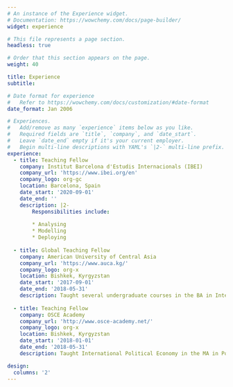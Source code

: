 ```yaml
---
# An instance of the Experience widget.
# Documentation: https://wowchemy.com/docs/page-builder/
widget: experience

# This file represents a page section.
headless: true

# Order that this section appears on the page.
weight: 40

title: Experience
subtitle:

# Date format for experience
#   Refer to https://wowchemy.com/docs/customization/#date-format
date_format: Jan 2006

# Experiences.
#   Add/remove as many `experience` items below as you like.
#   Required fields are `title`, `company`, and `date_start`.
#   Leave `date_end` empty if it's your current employer.
#   Begin multi-line descriptions with YAML's `|2-` multi-line prefix.
experience:
  - title: Teaching Fellow
    company: Institut Barcelona d'Estudis Internacionals (IBEI)
    company_url: 'https://www.ibei.org/en'
    company_logo: org-gc
    location: Barcelona, Spain
    date_start: '2020-09-01'
    date_end: ''
    description: |2-
        Responsibilities include:
        
        * Analysing
        * Modelling
        * Deploying
        
  - title: Global Teaching Fellow
    company: American University of Central Asia
    company_url: 'https://www.auca.kg/'
    company_logo: org-x
    location: Bishkek, Kyrgyzstan
    date_start: '2017-09-01'
    date_end: '2018-05-31'
    description: Taught several undergraduate courses in the BA in International and Comparative Politics
    
  - title: Teaching Fellow
    company: OSCE Academy
    company_url: 'http://www.osce-academy.net/'
    company_logo: org-x
    location: Bishkek, Kyrgyzstan
    date_start: '2018-01-01'
    date_end: '2018-05-31'
    description: Taught International Political Economy in the MA in Politics and Security.

design:
  columns: '2'
---
```

